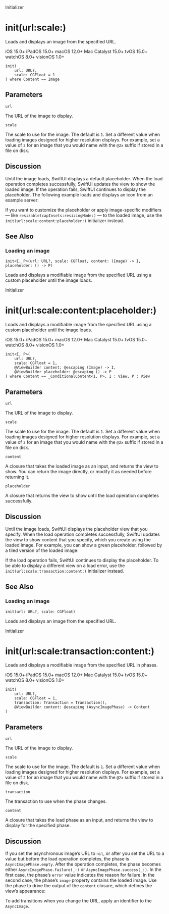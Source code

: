 Initializer

# init(url:scale:)

Loads and displays an image from the specified URL.

iOS 15.0+  iPadOS 15.0+  macOS 12.0+  Mac Catalyst 15.0+  tvOS 15.0+  watchOS
8.0+  visionOS 1.0+

    
    
    init(
        url: URL?,
        scale: CGFloat = 1
    ) where Content == Image

##  Parameters

`url`

    

The URL of the image to display.

`scale`

    

The scale to use for the image. The default is `1`. Set a different value when
loading images designed for higher resolution displays. For example, set a
value of `2` for an image that you would name with the `@2x` suffix if stored
in a file on disk.

## Discussion

Until the image loads, SwiftUI displays a default placeholder. When the load
operation completes successfully, SwiftUI updates the view to show the loaded
image. If the operation fails, SwiftUI continues to display the placeholder.
The following example loads and displays an icon from an example server:

If you want to customize the placeholder or apply image-specific modifiers —
like `resizable(capInsets:resizingMode:)` — to the loaded image, use the
`init(url:scale:content:placeholder:)` initializer instead.

## See Also

### Loading an image

`init<I, P>(url: URL?, scale: CGFloat, content: (Image) -> I, placeholder: ()
-> P)`

Loads and displays a modifiable image from the specified URL using a custom
placeholder until the image loads.

Initializer

# init(url:scale:content:placeholder:)

Loads and displays a modifiable image from the specified URL using a custom
placeholder until the image loads.

iOS 15.0+  iPadOS 15.0+  macOS 12.0+  Mac Catalyst 15.0+  tvOS 15.0+  watchOS
8.0+  visionOS 1.0+

    
    
    init<I, P>(
        url: URL?,
        scale: CGFloat = 1,
        @ViewBuilder content: @escaping (Image) -> I,
        @ViewBuilder placeholder: @escaping () -> P
    ) where Content == _ConditionalContent<I, P>, I : View, P : View

##  Parameters

`url`

    

The URL of the image to display.

`scale`

    

The scale to use for the image. The default is `1`. Set a different value when
loading images designed for higher resolution displays. For example, set a
value of `2` for an image that you would name with the `@2x` suffix if stored
in a file on disk.

`content`

    

A closure that takes the loaded image as an input, and returns the view to
show. You can return the image directly, or modify it as needed before
returning it.

`placeholder`

    

A closure that returns the view to show until the load operation completes
successfully.

## Discussion

Until the image loads, SwiftUI displays the placeholder view that you specify.
When the load operation completes successfully, SwiftUI updates the view to
show content that you specify, which you create using the loaded image. For
example, you can show a green placeholder, followed by a tiled version of the
loaded image:

If the load operation fails, SwiftUI continues to display the placeholder. To
be able to display a different view on a load error, use the
`init(url:scale:transaction:content:)` initializer instead.

## See Also

### Loading an image

`init(url: URL?, scale: CGFloat)`

Loads and displays an image from the specified URL.

Initializer

# init(url:scale:transaction:content:)

Loads and displays a modifiable image from the specified URL in phases.

iOS 15.0+  iPadOS 15.0+  macOS 12.0+  Mac Catalyst 15.0+  tvOS 15.0+  watchOS
8.0+  visionOS 1.0+

    
    
    init(
        url: URL?,
        scale: CGFloat = 1,
        transaction: Transaction = Transaction(),
        @ViewBuilder content: @escaping (AsyncImagePhase) -> Content
    )

##  Parameters

`url`

    

The URL of the image to display.

`scale`

    

The scale to use for the image. The default is `1`. Set a different value when
loading images designed for higher resolution displays. For example, set a
value of `2` for an image that you would name with the `@2x` suffix if stored
in a file on disk.

`transaction`

    

The transaction to use when the phase changes.

`content`

    

A closure that takes the load phase as an input, and returns the view to
display for the specified phase.

## Discussion

If you set the asynchronous image’s URL to `nil`, or after you set the URL to
a value but before the load operation completes, the phase is
`AsyncImagePhase.empty`. After the operation completes, the phase becomes
either `AsyncImagePhase.failure(_:)` or `AsyncImagePhase.success(_:)`. In the
first case, the phase’s `error` value indicates the reason for failure. In the
second case, the phase’s `image` property contains the loaded image. Use the
phase to drive the output of the `content` closure, which defines the view’s
appearance:

To add transitions when you change the URL, apply an identifier to the
`AsyncImage`.

